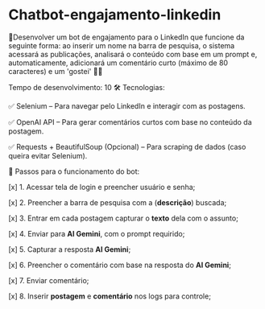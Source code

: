 # Chatbot-engajamento-linkedin

🧲Desenvolver um bot de engajamento para o LinkedIn que funcione da seguinte forma: ao inserir um nome na barra de pesquisa, o sistema acessará as publicações, analisará o conteúdo com base em um prompt e, automaticamente, adicionará um comentário curto (máximo de 80 caracteres) e um 'gostei' 👍🏽

Tempo de desenvolvimento: 10
🛠 Tecnologias:

✅ Selenium – Para navegar pelo LinkedIn e interagir com as postagens.

✅ OpenAI API – Para gerar comentários curtos com base no conteúdo da postagem.

✅ Requests + BeautifulSoup (Opcional) – Para scraping de dados (caso queira evitar Selenium).

🔧 Passos para o funcionamento do bot:


[x] 1. Acessar tela de login e preencher usuário e senha;

[x] 2. Preencher a barra de pesquisa com a (__descrição__) buscada;

[x] 3. Entrar em cada postagem capturar o **texto** dela com o assunto;

[x] 4. Enviar para **AI Gemini**, com o prompt requirido;

[x] 5. Capturar a resposta **AI Gemini**;

[x] 6. Preencher o comentário com base na resposta do **AI Gemini**;

[x] 7. Enviar comentário;

[x] 8. Inserir **postagem** e **comentário** nos logs para controle;

